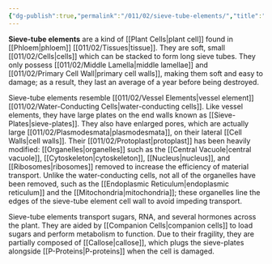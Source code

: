 ```yaml
---
{"dg-publish":true,"permalink":"/011/02/sieve-tube-elements/","title":"Sieve-Tube Elements","tags":["BIOL412"],"noteIcon":"1","created":"2024-09-26T13:45:04.128-07:00","updated":"2024-10-03T23:10:26.995-07:00"}
---
```


**Sieve-tube elements** are a kind of [[Plant Cells\|plant cell]] found in [[Phloem\|phloem]] [[011/02/Tissues\|tissue]]. They are soft, small [[011/02/Cells\|cells]] which can be stacked to form long sieve tubes. They only possess [[011/02/Middle Lamella\|middle lamellae]] and [[011/02/Primary Cell Wall\|primary cell walls]], making them soft and easy to damage; as a result, they last an average of a year before being destroyed.

Sieve-tube elements resemble [[011/02/Vessel Elements\|vessel element]] [[011/02/Water-Conducting Cells\|water-conducting cells]]. Like vessel elements, they have large plates on the end walls known as [[Sieve-Plates\|sieve-plates]]. They also have enlarged pores, which are actually large [[011/02/Plasmodesmata\|plasmodesmata]], on their lateral [[Cell Walls\|cell walls]]. Their [[011/02/Protoplast\|protoplast]] has been heavily modified: [[Organelles\|organelles]] such as the [[Central Vacuole\|central vacuole]], [[Cytoskeleton\|cytoskeleton]], [[Nucleus\|nucleus]], and [[Ribosomes\|ribosomes]] removed to increase the efficiency of material transport. Unlike the water-conducting cells, not all of the organelles have been removed, such as the [[Endoplasmic Reticulum\|endoplasmic reticulum]] and the [[Mitochondria\|mitochondria]]; these organelles line the edges of the sieve-tube element cell wall to avoid impeding transport.

Sieve-tube elements transport sugars, RNA, and several hormones across the plant. They are aided by [[Companion Cells\|companion cells]] to load sugars and perform metabolism to function. Due to their fragility, they are partially composed of [[Callose\|callose]], which plugs the sieve-plates alongside [[P-Proteins\|P-proteins]] when the cell is damaged.